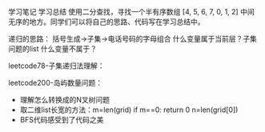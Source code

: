 学习笔记
学习总结
使用二分查找，寻找一个半有序数组 [4, 5, 6, 7, 0, 1, 2] 中间无序的地方。同学们可以将自己的思路、代码写在学习总结中。

递归的思路：
括号生成→子集→电话号码的字母组合
什么变量属于当前层？子集问题的list
什么变量不属于？

leetcode78-子集递归法理解：

leetcode200-岛屿数量问题：
- 理解怎么转换成的N叉树问题
- 取二维list长宽的方法：m=len(grid) if m==0: return 0  n=len(grid[0])
- BFS代码感受到了代码之美